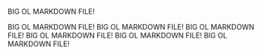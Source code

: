 BIG OL MARKDOWN FILE!


BIG OL MARKDOWN FILE!
BIG OL MARKDOWN FILE!
BIG OL MARKDOWN FILE!
BIG OL MARKDOWN FILE!
BIG OL MARKDOWN FILE!
BIG OL MARKDOWN FILE!
